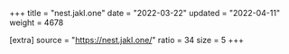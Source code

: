 +++
title = "nest.jakl.one"
date = "2022-03-22"
updated = "2022-04-11"
weight = 4678

[extra]
source = "https://nest.jakl.one/"
ratio = 34
size = 5
+++
